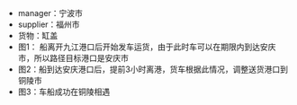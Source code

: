- manager：宁波市
- supplier：福州市
- 货物：缸盖
- 图1： 船离开九江港口后开始发车运货，由于此时车可以在期限内到达安庆市，所以路径目标港口是安庆市
- 图2：船到达安庆港口后，提前3小时离港，货车根据此情况，调整送货港口到铜陵市
- 图3：车船成功在铜陵相遇
 
